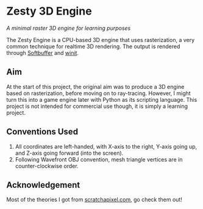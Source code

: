 # Zesty 3D Engine

*A minimal raster 3D engine for learning purposes*

The Zesty Engine is a CPU-based 3D engine that uses rasterization, a very common technique for realtime 3D rendering. The output is rendered through [Softbuffer](https://github.com/rust-windowing/softbuffer) and [winit](https://github.com/rust-windowing/winit).

## Aim

At the start of this project, the original aim was to produce a 3D engine based on rasterization, before moving on to ray-tracing. However, I might turn this into a game engine later with Python as its scripting language. This project is not intended for commercial use though, it is simply a learning project.

## Conventions Used
1. All coordinates are left-handed, with X-axis to the right, Y-axis going up, and Z-axis going forward (into the screen).
2. Following Wavefront OBJ convention, mesh triangle vertices are in counter-clockwise order.

## Acknowledgement

Most of the theories I got from [scratchapixel.com](https://www.scratchapixel.com/), go check them out!
